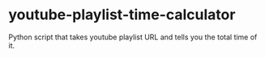 # youtube-playlist-time-calculator
Python script that takes youtube playlist URL and tells you the total time of it.
